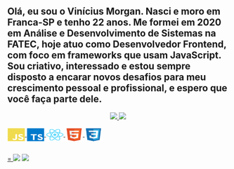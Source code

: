 ## Olá, eu sou o Vinícius Morgan. Nasci e moro em Franca-SP e tenho 22 anos. Me formei em 2020 em Análise e Desenvolvimento de Sistemas na FATEC, hoje atuo como <b>Desenvolvedor Frontend</b>, com foco em frameworks que usam JavaScript. Sou criativo, interessado e estou sempre disposto a encarar novos desafios para meu crescimento pessoal e profissional, e espero que você faça parte dele.

<div align="center">
  <a href="https://github.com/ViniciusGMorgan">
  <img height="180em" src="https://github-readme-stats.vercel.app/api?username=ViniciusGMorgan&show_icons=true&theme=dark&include_all_commits=true&count_private=true"/>
  <img height="180em" src="https://github-readme-stats.vercel.app/api/top-langs/?username=ViniciusGMorgan&layout=compact&langs_count=7&theme=dark"/>
</div>
<div style="display: inline_block"><br>
  <img align="center" alt="Rafa-Js" height="30" width="40" src="https://raw.githubusercontent.com/devicons/devicon/master/icons/javascript/javascript-plain.svg">
  <img align="center" alt="Rafa-Ts" height="30" width="40" src="https://raw.githubusercontent.com/devicons/devicon/master/icons/typescript/typescript-plain.svg">
  <img align="center" alt="Rafa-React" height="30" width="40" src="https://raw.githubusercontent.com/devicons/devicon/master/icons/react/react-original.svg">
  <img align="center" alt="Rafa-HTML" height="30" width="40" src="https://raw.githubusercontent.com/devicons/devicon/master/icons/html5/html5-original.svg">
  <img align="center" alt="Rafa-CSS" height="30" width="40" src="https://raw.githubusercontent.com/devicons/devicon/master/icons/css3/css3-original.svg">
 
</div>
  
  ##
 
<div> =
  <a href = "mailto:viniciusgmorgan1129@gmail.com"><img src="https://img.shields.io/badge/-Gmail-%23333?style=for-the-badge&logo=gmail&logoColor=white" target="_blank"></a>
  <a href="https://www.linkedin.com/in/rafaella-ballerini-45875016a" target="_blank"><img src="https://img.shields.io/badge/-LinkedIn-%230077B5?style=for-the-badge&logo=linkedin&logoColor=white" target="_blank"></a> 
 
<!--   ![Snake animation](https://github.com/ViniciusGMorgan/ViniciusGMorgan/blob/output/github-contribution-grid-snake.svg) -->
 
</div>

